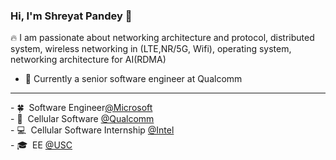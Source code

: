 ### Hi, I'm Shreyat Pandey 👋
🔥 I am passionate about networking architecture and protocol, distributed system, wireless networking in (LTE,NR/5G, Wifi), operating system, networking architecture for AI(RDMA)

- 🔭 Currently a senior software engineer at Qualcomm

<hr>
- 🍀 &nbsp;Software Engineer<a href="https://www.microsoft.com/en-in" target="_blank">@Microsoft</a><br>
- 📱 &nbsp;Cellular Software <a href="https://www.qualcomm.com/" target="_blank">@Qualcomm</a><br>
- 💻 &nbsp;Cellular Software Internship <a href="https://https://www.intel.com/content/www/us/en/homepage.html/" target="_blank">@Intel</a><br>
- 🎓 &nbsp;EE <a href="https://www.usc.edu/" target="_blank">@USC</a><br>

<!--
**shreyatpandey/shreyatpandey** is a ✨ _special_ ✨ repository because its `README.md` (this file) appears on your GitHub profile.

Here are some ideas to get you started:

- 🔭 I’m currently a software engineer at Qualcomm
- 🌱 I’m currently learning ...
- 👯 I’m looking to collaborate on ...
- 🤔 I’m looking for help with ...
- 💬 Ask me about ...
- 📫 How to reach me: ...
- 😄 Pronouns: ...
- ⚡ Fun fact: ...
-->
